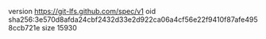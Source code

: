 version https://git-lfs.github.com/spec/v1
oid sha256:3e570d8afda24cbf2432d33e2d922ca06a4cf56e22f9410f87afe4958ccb721e
size 15930
